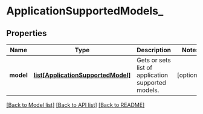 # ApplicationSupportedModels_

## Properties
Name | Type | Description | Notes
------------ | ------------- | ------------- | -------------
**model** | [**list[ApplicationSupportedModel]**](ApplicationSupportedModel.md) | Gets or sets list of application supported models. | [optional] 

[[Back to Model list]](../README.md#documentation-for-models) [[Back to API list]](../README.md#documentation-for-api-endpoints) [[Back to README]](../README.md)


